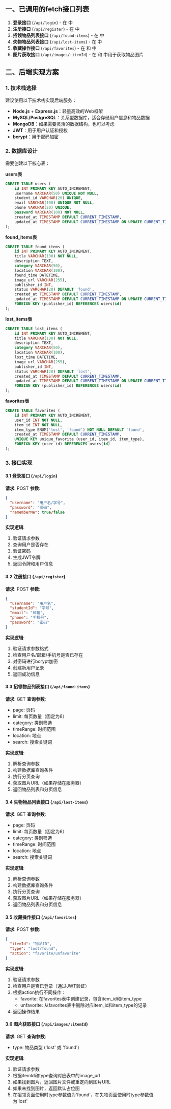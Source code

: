 ## 一、已调用的fetch接口列表

1. **登录接口** (`/api/login`) - 在 <mcfile name="index.html" path="e:\lost_and_found\lost-and-found\原型\index.html"></mcfile> 中
2. **注册接口** (`/api/register`) - 在 <mcfile name="index.html" path="e:\lost_and_found\lost-and-found\原型\index.html"></mcfile> 中
3. **招领物品列表接口** (`/api/found-items`) - 在 <mcfile name="失物招领平台_招领页面.html" path="e:\lost_and_found\lost-and-found\原型\失物招领平台_招领页面.html"></mcfile> 中
4. **失物物品列表接口** (`/api/lost-items`) - 在 <mcfile name="失物招领平台_失物页面.html" path="e:\lost_and_found\lost-and-found\原型\失物招领平台_失物页面.html"></mcfile> 中
5. **收藏操作接口** (`/api/favorites`) - 在 <mcfile name="失物招领平台_招领页面.html" path="e:\lost_and_found\lost-and-found\原型\失物招领平台_招领页面.html"></mcfile> 和 <mcfile name="失物招领平台_失物页面.html" path="e:\lost_and_found\lost-and-found\原型\失物招领平台_失物页面.html"></mcfile> 中
6. **图片获取接口** (`/api/images/:itemId`) - 在 <mcfile name="失物招领平台_失物页面.html" path="e:\lost_and_found\lost-and-found\原型\失物招领平台_失物页面.html"></mcfile> 和 <mcfile name="失物招领平台_招领页面.html" path="e:\lost_and_found\lost-and-found\原型\失物招领平台_招领页面.html"></mcfile> 中用于获取物品图片

## 二、后端实现方案

### 1. 技术栈选择

建议使用以下技术栈实现后端服务：
- **Node.js** + **Express.js**：轻量高效的Web框架
- **MySQL/PostgreSQL**：关系型数据库，适合存储用户信息和物品数据
- **MongoDB**：如果需要灵活的数据结构，也可以考虑
- **JWT**：用于用户认证和授权
- **bcrypt**：用于密码加密

### 2. 数据库设计

需要创建以下核心表：

**users表**
```sql
CREATE TABLE users (
    id INT PRIMARY KEY AUTO_INCREMENT,
    username VARCHAR(50) UNIQUE NOT NULL,
    student_id VARCHAR(20) UNIQUE,
    email VARCHAR(100) UNIQUE NOT NULL,
    phone VARCHAR(20) UNIQUE,
    password VARCHAR(100) NOT NULL,
    created_at TIMESTAMP DEFAULT CURRENT_TIMESTAMP,
    updated_at TIMESTAMP DEFAULT CURRENT_TIMESTAMP ON UPDATE CURRENT_TIMESTAMP
);
```

**found_items表**
```sql
CREATE TABLE found_items (
    id INT PRIMARY KEY AUTO_INCREMENT,
    title VARCHAR(100) NOT NULL,
    description TEXT,
    category VARCHAR(50),
    location VARCHAR(100),
    found_time DATETIME,
    image_url VARCHAR(255),
    publisher_id INT,
    status VARCHAR(20) DEFAULT 'found',
    created_at TIMESTAMP DEFAULT CURRENT_TIMESTAMP,
    updated_at TIMESTAMP DEFAULT CURRENT_TIMESTAMP ON UPDATE CURRENT_TIMESTAMP,
    FOREIGN KEY (publisher_id) REFERENCES users(id)
);
```

**lost_items表**
```sql
CREATE TABLE lost_items (
    id INT PRIMARY KEY AUTO_INCREMENT,
    title VARCHAR(100) NOT NULL,
    description TEXT,
    category VARCHAR(50),
    location VARCHAR(100),
    lost_time DATETIME,
    image_url VARCHAR(255),
    publisher_id INT,
    status VARCHAR(20) DEFAULT 'lost',
    created_at TIMESTAMP DEFAULT CURRENT_TIMESTAMP,
    updated_at TIMESTAMP DEFAULT CURRENT_TIMESTAMP ON UPDATE CURRENT_TIMESTAMP,
    FOREIGN KEY (publisher_id) REFERENCES users(id)
);
```

**favorites表**
```sql
CREATE TABLE favorites (
    id INT PRIMARY KEY AUTO_INCREMENT,
    user_id INT NOT NULL,
    item_id INT NOT NULL,
    item_type ENUM('lost', 'found') NOT NULL DEFAULT 'found',
    created_at TIMESTAMP DEFAULT CURRENT_TIMESTAMP,
    UNIQUE KEY unique_favorite (user_id, item_id, item_type),
    FOREIGN KEY (user_id) REFERENCES users(id)
);
```

### 3. 接口实现

#### 3.1 登录接口 (`/api/login`)

**请求**: POST
**参数**:
```json
{
  "username": "用户名/学号",
  "password": "密码",
  "rememberMe": true/false
}
```

**实现逻辑**:
1. 验证请求参数
2. 查询用户是否存在
3. 验证密码
4. 生成JWT令牌
5. 返回令牌和用户信息

#### 3.2 注册接口 (`/api/register`)

**请求**: POST
**参数**:
```json
{
  "username": "用户名",
  "studentId": "学号",
  "email": "邮箱",
  "phone": "手机号",
  "password": "密码"
}
```

**实现逻辑**:
1. 验证请求参数格式
2. 检查用户名/邮箱/手机号是否已存在
3. 对密码进行bcrypt加密
4. 创建新用户记录
5. 返回成功信息

#### 3.3 招领物品列表接口 (`/api/found-items`)

**请求**: GET
**查询参数**:
- page: 页码
- limit: 每页数量（固定为6）
- category: 类别筛选
- timeRange: 时间范围
- location: 地点
- search: 搜索关键词

**实现逻辑**:
1. 解析查询参数
2. 构建数据库查询条件
3. 执行分页查询
4. 获取图片URL（如果存储在服务器）
5. 返回物品列表和分页信息

#### 3.4 失物物品列表接口 (`/api/lost-items`)

**请求**: GET
**查询参数**:
- page: 页码
- limit: 每页数量（固定为6）
- category: 类别筛选
- timeRange: 时间范围
- location: 地点
- search: 搜索关键词

**实现逻辑**:
1. 解析查询参数
2. 构建数据库查询条件
3. 执行分页查询
4. 获取图片URL（如果存储在服务器）
5. 返回物品列表和分页信息

#### 3.5 收藏操作接口 (`/api/favorites`)

**请求**: POST
**参数**:
```json
{
  "itemId": "物品ID",
  "type": "lost/found",
  "action": "favorite/unfavorite"
}
```

**实现逻辑**:
1. 验证请求参数
2. 检查用户是否已登录（通过JWT验证）
3. 根据action执行不同操作：
   - favorite: 在favorites表中创建记录，包含item_id和item_type
   - unfavorite: 从favorites表中删除对应item_id和item_type的记录
4. 返回操作结果

#### 3.6 图片获取接口 (`/api/images/:itemId`)

**请求**: GET
**查询参数**:
- type: 物品类型 ('lost' 或 'found')

**实现逻辑**:
1. 验证请求参数
2. 根据itemId和type查询对应表中的image_url
3. 如果找到图片，返回图片文件或重定向到图片URL
4. 如果未找到图片，返回默认占位图
5. 在招领页面使用时type参数值为'found'，在失物页面使用时type参数值为'lost'

        
